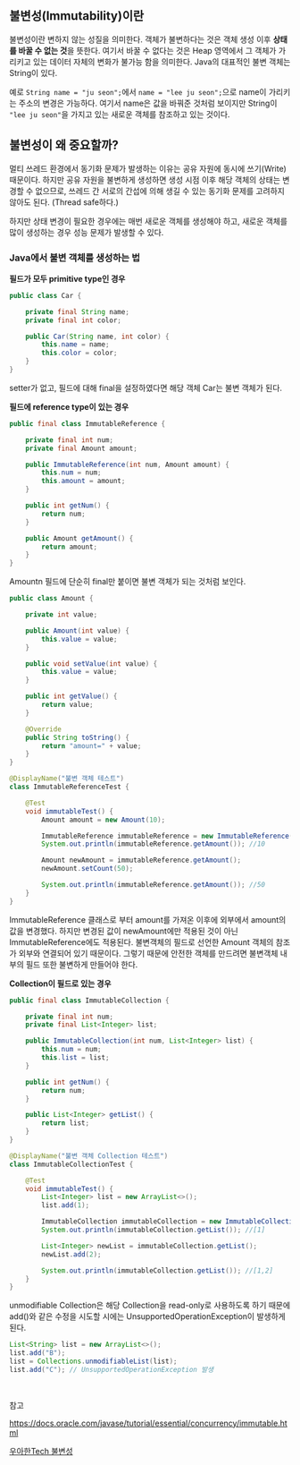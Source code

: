 ## 불변성(Immutability)이란

불변성이란 변하지 않는 성질을 의미한다. 객체가 불변하다는 것은 객체 생성 이후 **상태를 바꿀 수 없는 것**을 뜻한다. 여기서 바꿀 수 없다는 것은 Heap 영역에서 그 객체가 가리키고 있는 데이터 자체의 변화가 불가능 함을 의미한다. Java의 대표적인 불변 객체는 String이 있다.

예로 `String name = "ju seon";`에서 `name = "lee ju seon";`으로 name이 가리키는 주소의 변경은 가능하다. 여기서 name은 값을 바꿔준 것처럼 보이지만 String이 `"lee ju seon"`을 가지고 있는 새로운 객체를 참조하고 있는 것이다.

## 불변성이 왜 중요할까?

멀티 쓰레드 환경에서 동기화 문제가 발생하는 이유는 공유 자원에 동시에 쓰기(Write) 때문이다. 하지만 공유 자원을 불변하게 생성하면 생성 시점 이후 해당 객체의 상태는 변경할 수 없으므로, 쓰레드 간 서로의 간섭에 의해 생길 수 있는 동기화 문제를 고려하지 않아도 된다. (Thread safe하다.)

하지만 상태 변경이 필요한 경우에는 매번 새로운 객체를 생성해야 하고, 새로운 객체를 많이 생성하는 경우 성능 문제가 발생할 수 있다.

### Java에서 불변 객체를 생성하는 법

**필드가 모두 primitive type인 경우**

```java
public class Car {

    private final String name;
    private final int color;

    public Car(String name, int color) {
        this.name = name;
        this.color = color;
    }
}
```

setter가 없고, 필드에 대해 final을 설정하였다면 해당 객체 Car는 불변 객체가 된다.

**필드에 reference type이 있는 경우**

```java
public final class ImmutableReference {

    private final int num;
    private final Amount amount;

    public ImmutableReference(int num, Amount amount) {
        this.num = num;
        this.amount = amount;
    }

    public int getNum() {
        return num;
    }

    public Amount getAmount() {
        return amount;
    }
}
```

Amountn 필드에 단순히 final만 붙이면 불변 객체가 되는 것처럼 보인다.

```java
public class Amount {

    private int value;

    public Amount(int value) {
        this.value = value;
    }

    public void setValue(int value) {
        this.value = value;
    }

    public int getValue() {
        return value;
    }

    @Override
    public String toString() {
        return "amount=" + value;
    }
}
```

```java
@DisplayName("불변 객체 테스트")
class ImmutableReferenceTest {

    @Test
    void immutableTest() {
        Amount amount = new Amount(10);

        ImmutableReference immutableReference = new ImmutableReference(10, amount);
        System.out.println(immutableReference.getAmount()); //10

        Amount newAmount = immutableReference.getAmount();
        newAmount.setCount(50);

        System.out.println(immutableReference.getAmount()); //50
    }
}
```

ImmutableReference 클래스로 부터 amount를 가져온 이후에 외부에서 amount의 값을 변경했다. 하지만 변경된 값이 newAmount에만 적용된 것이 아닌 ImmutableReference에도 적용된다. 불변객체의 필드로 선언한 Amount 객체의 참조가 외부와 연결되어 있기 때문이다. 그렇기 때문에 안전한 객체를 만드려면 불변객체 내부의 필드 또한 불변하게 만들어야 한다.

**Collection이 필드로 있는 경우**

```java
public final class ImmutableCollection {

    private final int num;
    private final List<Integer> list;

    public ImmutableCollection(int num, List<Integer> list) {
        this.num = num;
        this.list = list;
    }

    public int getNum() {
        return num;
    }

    public List<Integer> getList() {
        return list;
    }
}
```

```java
@DisplayName("불변 객체 Collection 테스트")
class ImmutableCollectionTest {

    @Test
    void immutableTest() {
        List<Integer> list = new ArrayList<>();
        list.add(1);

        ImmutableCollection immutableCollection = new ImmutableCollection(10, list);
        System.out.println(immutableCollection.getList()); //[1]

        List<Integer> newList = immutableCollection.getList(); 
        newList.add(2);

        System.out.println(immutableCollection.getList()); //[1,2]
    }
}
```

unmodifiable Collection은 해당 Collection을 read-only로 사용하도록 하기 때문에 add()와 같은 수정을 시도할 시에는 UnsupportedOperationException이 발생하게 된다.

```java
List<String> list = new ArrayList<>();
list.add("B");
list = Collections.unmodifiableList(list);
list.add("C"); // UnsupportedOperationException 발생
```

<br>

참고

https://docs.oracle.com/javase/tutorial/essential/concurrency/immutable.html

[우아한Tech 불변성](https://www.youtube.com/watch?v=eV4Yzssr9MA)
